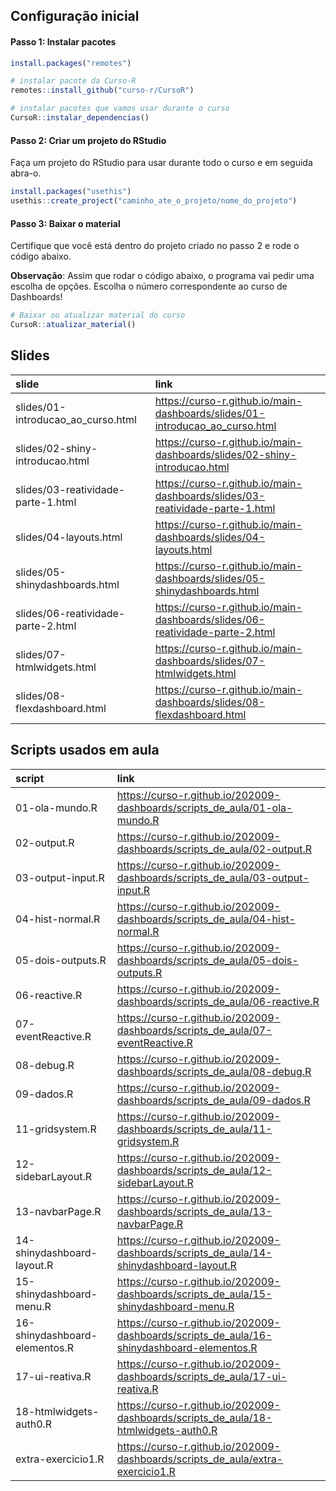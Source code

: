 
<!-- README.md is generated from README.Rmd. Please edit that file -->

## Configuração inicial

#### Passo 1: Instalar pacotes

``` r
install.packages("remotes")

# instalar pacote da Curso-R
remotes::install_github("curso-r/CursoR")

# instalar pacotes que vamos usar durante o curso
CursoR::instalar_dependencias()
```

#### Passo 2: Criar um projeto do RStudio

Faça um projeto do RStudio para usar durante todo o curso e em seguida
abra-o.

``` r
install.packages("usethis")
usethis::create_project("caminho_ate_o_projeto/nome_do_projeto")
```

#### Passo 3: Baixar o material

Certifique que você está dentro do projeto criado no passo 2 e rode o
código abaixo.

**Observação**: Assim que rodar o código abaixo, o programa vai pedir
uma escolha de opções. Escolha o número correspondente ao curso de
Dashboards\!

``` r
# Baixar ou atualizar material do curso
CursoR::atualizar_material()
```

## Slides

| slide                                | link                                                                           |
| :----------------------------------- | :----------------------------------------------------------------------------- |
| slides/01-introducao\_ao\_curso.html | <https://curso-r.github.io/main-dashboards/slides/01-introducao_ao_curso.html> |
| slides/02-shiny-introducao.html      | <https://curso-r.github.io/main-dashboards/slides/02-shiny-introducao.html>    |
| slides/03-reatividade-parte-1.html   | <https://curso-r.github.io/main-dashboards/slides/03-reatividade-parte-1.html> |
| slides/04-layouts.html               | <https://curso-r.github.io/main-dashboards/slides/04-layouts.html>             |
| slides/05-shinydashboards.html       | <https://curso-r.github.io/main-dashboards/slides/05-shinydashboards.html>     |
| slides/06-reatividade-parte-2.html   | <https://curso-r.github.io/main-dashboards/slides/06-reatividade-parte-2.html> |
| slides/07-htmlwidgets.html           | <https://curso-r.github.io/main-dashboards/slides/07-htmlwidgets.html>         |
| slides/08-flexdashboard.html         | <https://curso-r.github.io/main-dashboards/slides/08-flexdashboard.html>       |

## Scripts usados em aula

| script                        | link                                                                                        |
| :---------------------------- | :------------------------------------------------------------------------------------------ |
| 01-ola-mundo.R                | <https://curso-r.github.io/202009-dashboards/scripts_de_aula/01-ola-mundo.R>                |
| 02-output.R                   | <https://curso-r.github.io/202009-dashboards/scripts_de_aula/02-output.R>                   |
| 03-output-input.R             | <https://curso-r.github.io/202009-dashboards/scripts_de_aula/03-output-input.R>             |
| 04-hist-normal.R              | <https://curso-r.github.io/202009-dashboards/scripts_de_aula/04-hist-normal.R>              |
| 05-dois-outputs.R             | <https://curso-r.github.io/202009-dashboards/scripts_de_aula/05-dois-outputs.R>             |
| 06-reactive.R                 | <https://curso-r.github.io/202009-dashboards/scripts_de_aula/06-reactive.R>                 |
| 07-eventReactive.R            | <https://curso-r.github.io/202009-dashboards/scripts_de_aula/07-eventReactive.R>            |
| 08-debug.R                    | <https://curso-r.github.io/202009-dashboards/scripts_de_aula/08-debug.R>                    |
| 09-dados.R                    | <https://curso-r.github.io/202009-dashboards/scripts_de_aula/09-dados.R>                    |
| 11-gridsystem.R               | <https://curso-r.github.io/202009-dashboards/scripts_de_aula/11-gridsystem.R>               |
| 12-sidebarLayout.R            | <https://curso-r.github.io/202009-dashboards/scripts_de_aula/12-sidebarLayout.R>            |
| 13-navbarPage.R               | <https://curso-r.github.io/202009-dashboards/scripts_de_aula/13-navbarPage.R>               |
| 14-shinydashboard-layout.R    | <https://curso-r.github.io/202009-dashboards/scripts_de_aula/14-shinydashboard-layout.R>    |
| 15-shinydashboard-menu.R      | <https://curso-r.github.io/202009-dashboards/scripts_de_aula/15-shinydashboard-menu.R>      |
| 16-shinydashboard-elementos.R | <https://curso-r.github.io/202009-dashboards/scripts_de_aula/16-shinydashboard-elementos.R> |
| 17-ui-reativa.R               | <https://curso-r.github.io/202009-dashboards/scripts_de_aula/17-ui-reativa.R>               |
| 18-htmlwidgets-auth0.R        | <https://curso-r.github.io/202009-dashboards/scripts_de_aula/18-htmlwidgets-auth0.R>        |
| extra-exercicio1.R            | <https://curso-r.github.io/202009-dashboards/scripts_de_aula/extra-exercicio1.R>            |
